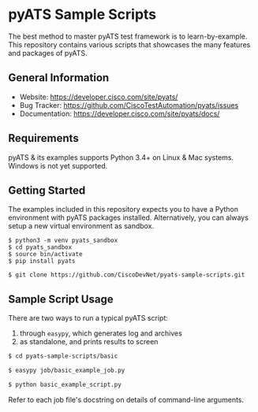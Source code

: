 # pyATS Sample Scripts

The best method to master pyATS test framework is to learn-by-example. This 
repository contains various scripts that showcases the many features and
packages of pyATS.

## General Information

- Website: https://developer.cisco.com/site/pyats/
- Bug Tracker: https://github.com/CiscoTestAutomation/pyats/issues
- Documentation: https://developer.cisco.com/site/pyats/docs/

## Requirements
pyATS & its examples supports Python 3.4+ on Linux & Mac systems. Windows is not yet supported.

## Getting Started

The examples included in this repository expects you to have a Python environment with pyATS packages installed. Alternatively, you can always setup a new virtual environment as sandbox.

```
$ python3 -m venv pyats_sandbox
$ cd pyats_sandbox
$ source bin/activate
$ pip install pyats

$ git clone https://github.com/CiscoDevNet/pyats-sample-scripts.git
```

## Sample Script Usage

There are two ways to run a typical pyATS script:

1. through `easypy`, which generates log and archives
2. as standalone, and prints results to screen

```bash
$ cd pyats-sample-scripts/basic

$ easypy job/basic_example_job.py

$ python basic_example_script.py
```

Refer to each job file's docstring on details of command-line arguments.

